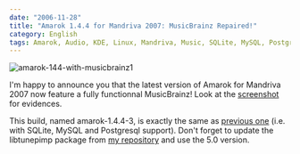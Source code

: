 ```yaml
---
date: "2006-11-28"
title: "Amarok 1.4.4 for Mandriva 2007: MusicBrainz Repaired!"
category: English
tags: Amarok, Audio, KDE, Linux, Mandriva, Music, SQLite, MySQL, PostgreSQL, SQL, RPM, urpmi
---
```


![amarok-144-with-musicbrainz1]({attach}amarok-144-with-musicbrainz1.png)

I'm happy to announce you that the latest version of Amarok for Mandriva 2007
now feature a fully functionnal MusicBrainz! Look at the
[screenshot]({attach}amarok-144-with-musicbrainz.png) for evidences.

This build, named amarok-1.4.4-3, is exactly the same as
[previous one]({filename}/2006/amarok-144-for-mandriva-2007.md)
(i.e. with SQLite, MySQL and Postgresql support). Don't forget to update the
libtunepimp package from [my repository](https://github.com/kdeldycke/mandriva-specs)
and use the 5.0 version.
